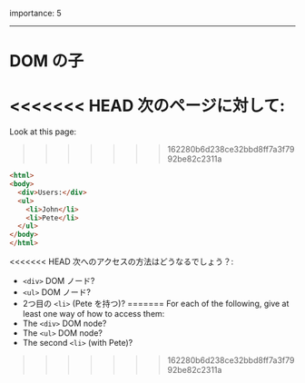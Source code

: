 importance: 5

---

# DOM の子

<<<<<<< HEAD
次のページに対して:
=======
Look at this page:
>>>>>>> 162280b6d238ce32bbd8ff7a3f7992be82c2311a

```html
<html>
<body>
  <div>Users:</div>
  <ul>
    <li>John</li>
    <li>Pete</li>
  </ul>
</body>
</html>
```

<<<<<<< HEAD
次へのアクセスの方法はどうなるでしょう？:
- `<div>` DOM ノード?
- `<ul>` DOM ノード?
- 2つ目の `<li>` (Pete を持つ)?
=======
For each of the following, give at least one way of how to access them:
- The `<div>` DOM node?
- The `<ul>` DOM node?
- The second `<li>` (with Pete)?
>>>>>>> 162280b6d238ce32bbd8ff7a3f7992be82c2311a
